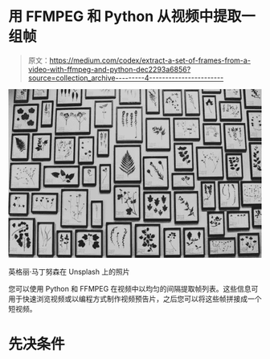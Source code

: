 # 用 FFMPEG 和 Python 从视频中提取一组帧

> 原文：<https://medium.com/codex/extract-a-set-of-frames-from-a-video-with-ffmpeg-and-python-dec2293a6856?source=collection_archive---------4----------------------->

![](img/bdcbd9067be314ff79f34f4c4776ce82.png)

英格丽·马丁努森在 Unsplash 上的照片

您可以使用 Python 和 FFMPEG 在视频中以均匀的间隔提取帧列表。这些信息可用于快速浏览视频或以编程方式制作视频预告片，之后您可以将这些帧拼接成一个短视频。

# 先决条件